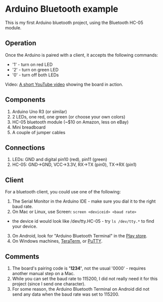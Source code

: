 Arduino Bluetooth example
=========================

This is my first Arduino bluetooth project, using the Bluetooth HC-05 module.

Operation
---------
Once the Arduino is paired with a client, it accepts the following commands:

+ '1' - turn on red LED
+ '2' - turn on green LED
+ '0' - turn off both LEDs

Video: [A short YouTube video](https://www.youtube.com/watch?v=YswK21ztCtc) showing the board in action.

Components
----------
1. Arduino Uno R3 (or similar)
2. 2 LEDs, one red, one green (or choose your own colors)
3. HC-05 bluetooth module (~$10 on Amazon, less on eBay)
4. Mini breadboard
5. A couple of jumper cables

Connections
-----------
1. LEDs: GND and digital pin10 (red), pin11 (green)
2. HC-05: GND->GND, VCC->3.3V, RX->TX (pin0), TX->RX (pin1)

Client
------
For a bluetooth client, you could use one of the following:

1. The Serial Monitor in the Arduino IDE - make sure you dial it to the right baud rate.
2. On Mac or Linux, use Screen: `screen <deviceid> <baud rate>`
 - the device id would look like /dev/tty.HC-05 - try `ls /dev/tty.*` to find your device.
3. On Android, look for "Arduino Bluetooth Terminal" in the [Play store](https://play.google.com/store/apps/details?id=arduino.bluetooth.terminal&hl=en).
4. On Windows machines, [TeraTerm](http://ttssh2.sourceforge.jp/index.html.en), or [PuTTY](http://www.chiark.greenend.org.uk/~sgtatham/putty/download.html).

Comments
--------
1. The board's pairing code is **'1234'**, not the usual '0000' - requires another manual step on a Mac.
2. While you can set the baud rate to 115200, I did not really need it for this project (since I send one character).
3. For some reason, the Arduino Bluetooth Terminal on Android did not send any data when the baud rate was set to 115200.
